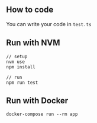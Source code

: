 ## How to code
You can write your code in `test.ts`

## Run with NVM
```
// setup
nvm use
npm install

// run 
npm run test
```

## Run with Docker
```
docker-compose run --rm app
```